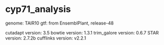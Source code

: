 # cyp71_analysis
genome: TAIR10
gtf: from EnsemblPlant, release-48

cutadapt version: 3.5
bowtie version: 1.3.1
trim_galore version: 0.6.7
STAR version: 2.7.2b
cufflinks version: v2.2.1
